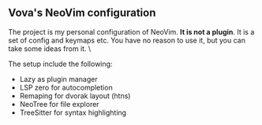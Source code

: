 ## Vova's NeoVim configuration
The project is my personal configuration of NeoVim. **It is not a plugin**. It is a set of config and keymaps etc.
You have no reason to use it, but you can take some ideas from it. \

The setup include the following:

- Lazy as plugin manager
- LSP zero for autocompletion
- Remaping for dvorak layout (htns)
- NeoTree for file explorer
- TreeSitter for syntax highlighting
